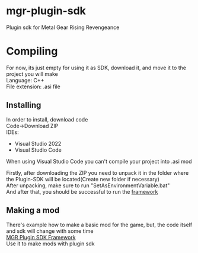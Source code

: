 # mgr-plugin-sdk
Plugin sdk for Metal Gear Rising Revengeance

# Compiling
For now, its just empty for using it as SDK, download it, and move it to the project you will make <br />
Language: C++ <br />
File extension: .asi file <br />
## Installing
In order to install, download code <br />
Code->Download ZIP <br />
IDEs:
* Visual Studio 2022
* Visual Studio Code

When using Visual Studio Code you can't compile your project into .asi mod<br/>

Firstly, after downloading the ZIP you need to unpack it in the folder where the Plugin-SDK will be located(Create new folder if necessary)<br/>
After unpacking, make sure to run "SetAsEnvironmentVariable.bat"<br/>
And after that, you should be successful to run the [framework](https://github.com/user-attachments/files/18271138/MGRPluginFramework.zip)<br/>

## Making a mod

There's example how to make a basic mod for the game, but, the code itself and sdk will change with some time<br/>
[MGR Plugin SDK Framework](https://github.com/user-attachments/files/18271138/MGRPluginFramework.zip)<br />
Use it to make mods with plugin sdk
